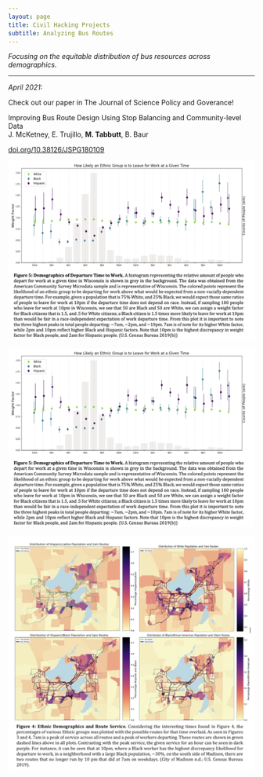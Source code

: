 ```yaml
---
layout: page
title: Civil Hacking Projects
subtitle: Analyzing Bus Routes
---
```


_Focusing on the equitable distribution of bus resources across demographics._

--- 

_April 2021:_ 

Check out our paper in The Journal of Science Policy and Goverance! <br/>

Improving Bus Route Design Using Stop Balancing and Community-level Data <br/>
J. McKetney, E. Trujillo, **M. Tabbutt**, B. Baur

[doi.org/10.38126/JSPG180109](https://doi.org/10.38126/JSPG180109)


<img src="/assets/img/JSPG2021_1.png" alt="Italian Trulli">


![Demographics of Departure Time to Work](/assets/img/JSPG2021_1.png "Demographics of Departure Time to Work")

![Ethnic Demographics and Route Service](/assets/img/JSPG2021_2.png "Ethnic Demographics and Route Service")
